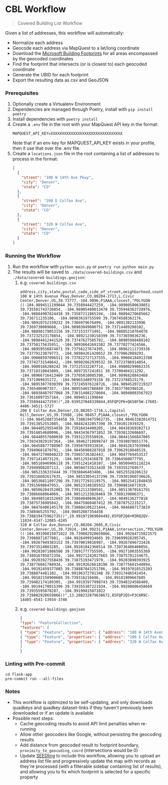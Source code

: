 # CBL Workflow

> Covered Building List Workflow

Given a list of addresses, this workflow will automatically:

- Normalize each address
- Geocode each address via MapQuest to a lat/long coordinate
- Download the [Microsoft Building Footprints](https://github.com/microsoft/GlobalMLBuildingFootprints/) for all areas encompassed by the geocoded coordinates
- Find the footprint that intersects (or is closest to) each geocoded coordinate
- Generate the UBID for each footprint
- Export the resulting data as csv and GeoJSON

### Prerequisites

1. Optionally create a Virtualenv Environment
2. Dependencies are managed through Poetry, install with `pip install poetry`
3. Install dependencies with `poetry install`
4. Create a `.env` file in the root with your MapQuest API key in the format:
    ```dotenv
    MAPQUEST_API_KEY=XXXXXXXXXXXXXXXXXXXXXXXXXXXXXXXX
    ```
   Note that if an env key for MAPQUEST_API_KEY exists in your profile, then it use that over the .env file.
5. Create a `locations.json` file in the root containing a list of addresses to process in the format:
    ```json
    [
      {
        "street": "100 W 14th Ave Pkwy",
        "city": "Denver",
        "state": "CO"
      },
      {
        "street": "200 E Colfax Ave",
        "city": "Denver",
        "state": "CO"
      },
      {
        "street": "320 W Colfax Ave",
        "city": "Denver",
        "state": "CO"
      }
    ]
    ```

### Running the Workflow

1. Run the workflow with `python main.py` or `poetry run python main.py`
2. The results will be saved to `./data/covered-buildings.csv` and `./data/covered-buildings.geojson`:
    1. e.g. `covered-buildings.csv`
        ```csv
        address,city,state,postal_code,side_of_street,neighborhood,county,country,latitude,longitude,quality,footprint_match,geometry,height,ubid
        100 W 14th Avenue Pkwy,Denver,CO,80204-2713,L,Civic Center,Denver,US,39.73777,-104.9896,P1AAA,closest,"POLYGON ((-104.9894511199044 39.7358944427259, -104.98900500638051 39.735501743726054, -104.98905480013478 39.735948362728976, -104.98884907624438 39.73587211865194, -104.98894270685662 39.736711235106, -104.98903619755599 39.73674588362176, -104.98910752339232 39.7366979676499, -104.9891382133996 39.7369730089668, -104.98903049000751 39.73714489200102, -104.98890179053156 39.7371533771491, -104.98885218764076 39.737232523178854, -104.98921230158399 39.7373659836236, -104.98904812441526 39.73747627505782, -104.98905988488102 39.73758175635951, -104.98938642691502 39.73770277424566, -104.98959556874871 39.73756227674395, -104.98962111739336 39.73779123879773, -104.98984261420652 39.7379862089293, -104.99008597096511 39.737822727137555, -104.99004184913788 39.73742731548642, -104.98982662939532 39.73723786914854, -104.9900166288242 39.737225332287714, -104.99000299062335 39.73710310843809, -104.9897357241851 39.73700404311292, -104.98966716413469 39.73705010085398, -104.9896828843468 39.7371909835172, -104.98965348979158 39.73723788525179, -104.98953077030399 39.737245976128726, -104.98945207219327 39.7365406907357, -104.98955465788889 39.73637700396526, -104.98938487977068 39.736314082278604, -104.98948083567923 39.73616097357164, -104.9894511199044 39.7358944427259))",20.939537048339844,85FQP2P6+Q658F5W-27601-4406-34511-5727
        200 E Colfax Ave,Denver,CO,80203-1716,L,Capitol Hill,Denver,US,39.73988,-104.98457,P1AAA,closest,"POLYGON ((-104.98452887354458 39.738819475962735, -104.98463382014751 39.73913852552085, -104.98442432057398 39.7391011939329, -104.98440529554036 39.73916434408205, -104.98438369382713 39.73916854680096, -104.98434367971852 39.73930132606697, -104.98440557600038 39.73931235558928, -104.98441566847005 39.739343029197364, -104.98462710898747 39.73938070651776, -104.98458877780907 39.73950793933834, -104.98452637039966 39.73949681876791, -104.98456988287018 39.73962910048519, -104.98472798048233 39.73965726382443, -104.9847769453537 39.73971414973129, -104.9851293416878 39.73964560877795, -104.98516946906118 39.73951241410107, -104.98509465118224 39.73949908207113, -104.98504733523438 39.7393552769577, -104.9852336333444 39.73938846403406, -104.98525528286132 39.739316602617635, -104.98533054137296 39.739301960736626, -104.98536811097296 39.739177293119575, -104.98525411848435 39.73915698647953, -104.98523148185932 39.73908816871919, -104.98506204352081 39.73912113380581, -104.98513870161791 39.73886668064069, -104.98512133828469 39.7388139086371, -104.98498510152693 39.73884040696267, -104.9849136277818 39.73875736985842, -104.98475860487412 39.73878752215217, -104.98476406145178 39.738804106221444, -104.9846807173819 39.7388465255792, -104.98452887354458 39.738819475962735))",19.991971969604492,85FQP2Q8+M3RQ2QV-11834-4147-12085-4245
        320 W Colfax Ave,Denver,CO,80204-2605,R,Civic Center,Denver,US,39.73924,-104.99231,P1AAA,intersection,"POLYGON ((-104.99199815071022 39.739882920659866, -104.99264715821575 39.73988871877881, -104.9926499934665 39.739699928205745, -104.99267949383152 39.73970019016987, -104.99267896733426 39.73973524803285, -104.99281842360514 39.739736486408056, -104.99283071886506 39.73891777755595, -104.99271003555369 39.738916705872356, -104.99271242027665 39.73875791234675, -104.99203927558436 39.73875193471979, -104.99203890393925 39.738776681788934, -104.99192626618196 39.738775681548894, -104.99192459377885 39.738887043251786, -104.99197018525203 39.7388874481102, -104.99196372701348 39.739317486542454, -104.99182158900608 39.739316216696, -104.99181909667605 39.739482174189305, -104.99193977998743 39.73948324586409, -104.99194170015396 39.739355387221934, -104.99200606458669 39.73935595878287, -104.99199815071022 39.739882920659866))",13.208232879638672,85FQP2Q5+P3C6R9C-14485-4541-13934-3746
        ```
    2. e.g. `covered-buildings.geojson`
        ```geojson
        {
        "type": "FeatureCollection",
        "features": [
        { "type": "Feature", "properties": { "address": "100 W 14th Avenue Pkwy", "city": "Denver", "state": "CO", "postal_code": "80204-2713", "side_of_street": "L", "neighborhood": "Civic Center", "county": "Denver", "country": "US", "latitude": 39.73777, "longitude": -104.9896, "quality": "P1AAA", "footprint_match": "closest", "height": 20.939537048339844, "ubid": "85FQP2P6+Q658F5W-27601-4406-34511-5727" }, "geometry": { "type": "Polygon", "coordinates": [ [ [ -104.989451119904402, 39.7358944427259 ], [ -104.989005006380509, 39.735501743726054 ], [ -104.989054800134781, 39.735948362728976 ], [ -104.988849076244378, 39.73587211865194 ], [ -104.988942706856619, 39.736711235106 ], [ -104.98903619755599, 39.736745883621758 ], [ -104.98910752339232, 39.736697967649903 ], [ -104.989138213399599, 39.7369730089668 ], [ -104.989030490007508, 39.73714489200102 ], [ -104.988901790531557, 39.737153377149099 ], [ -104.988852187640759, 39.737232523178854 ], [ -104.98921230158399, 39.737365983623597 ], [ -104.989048124415262, 39.737476275057823 ], [ -104.989059884881016, 39.737581756359511 ], [ -104.989386426915019, 39.737702774245662 ], [ -104.989595568748712, 39.737562276743951 ], [ -104.989621117393355, 39.737791238797733 ], [ -104.989842614206523, 39.7379862089293 ], [ -104.990085970965112, 39.737822727137555 ], [ -104.990041849137882, 39.737427315486421 ], [ -104.989826629395324, 39.737237869148537 ], [ -104.990016628824193, 39.737225332287714 ], [ -104.990002990623353, 39.737103108438092 ], [ -104.989735724185095, 39.737004043112918 ], [ -104.989667164134687, 39.737050100853978 ], [ -104.989682884346806, 39.737190983517202 ], [ -104.989653489791579, 39.737237885251787 ], [ -104.989530770303986, 39.737245976128726 ], [ -104.989452072193274, 39.736540690735701 ], [ -104.989554657888888, 39.736377003965259 ], [ -104.989384879770682, 39.736314082278604 ], [ -104.989480835679231, 39.736160973571643 ], [ -104.989451119904402, 39.7358944427259 ] ] ] } },
        { "type": "Feature", "properties": { "address": "200 E Colfax Ave", "city": "Denver", "state": "CO", "postal_code": "80203-1716", "side_of_street": "L", "neighborhood": "Capitol Hill", "county": "Denver", "country": "US", "latitude": 39.73988, "longitude": -104.98457, "quality": "P1AAA", "footprint_match": "closest", "height": 19.991971969604492, "ubid": "85FQP2Q8+M3RQ2QV-11834-4147-12085-4245" }, "geometry": { "type": "Polygon", "coordinates": [ [ [ -104.984528873544576, 39.738819475962735 ], [ -104.984633820147508, 39.73913852552085 ], [ -104.984424320573979, 39.739101193932903 ], [ -104.984405295540355, 39.739164344082049 ], [ -104.984383693827127, 39.739168546800961 ], [ -104.984343679718521, 39.739301326066972 ], [ -104.984405576000384, 39.739312355589277 ], [ -104.984415668470049, 39.739343029197364 ], [ -104.984627108987468, 39.739380706517757 ], [ -104.984588777809066, 39.739507939338338 ], [ -104.984526370399664, 39.739496818767911 ], [ -104.984569882870176, 39.739629100485189 ], [ -104.984727980482333, 39.739657263824427 ], [ -104.984776945353701, 39.739714149731292 ], [ -104.985129341687795, 39.739645608777948 ], [ -104.985169469061177, 39.739512414101071 ], [ -104.985094651182237, 39.739499082071127 ], [ -104.985047335234384, 39.739355276957703 ], [ -104.985233633344393, 39.739388464034057 ], [ -104.985255282861317, 39.739316602617635 ], [ -104.98533054137296, 39.739301960736626 ], [ -104.985368110972956, 39.739177293119575 ], [ -104.985254118484349, 39.739156986479529 ], [ -104.985231481859316, 39.739088168719192 ], [ -104.985062043520813, 39.73912113380581 ], [ -104.985138701617913, 39.73886668064069 ], [ -104.985121338284685, 39.738813908637098 ], [ -104.984985101526931, 39.738840406962673 ], [ -104.984913627781793, 39.738757369858419 ], [ -104.984758604874116, 39.738787522152172 ], [ -104.984764061451784, 39.738804106221444 ], [ -104.984680717381906, 39.738846525579198 ], [ -104.984528873544576, 39.738819475962735 ] ] ] } },
        { "type": "Feature", "properties": { "address": "320 W Colfax Ave", "city": "Denver", "state": "CO", "postal_code": "80204-2605", "side_of_street": "R", "neighborhood": "Civic Center", "county": "Denver", "country": "US", "latitude": 39.73924, "longitude": -104.99231, "quality": "P1AAA", "footprint_match": "intersection", "height": 13.208232879638672, "ubid": "85FQP2Q5+P3C6R9C-14485-4541-13934-3746" }, "geometry": { "type": "Polygon", "coordinates": [ [ [ -104.991998150710216, 39.739882920659866 ], [ -104.992647158215746, 39.739888718778808 ], [ -104.9926499934665, 39.739699928205745 ], [ -104.992679493831517, 39.73970019016987 ], [ -104.992678967334257, 39.739735248032851 ], [ -104.992818423605144, 39.739736486408056 ], [ -104.992830718865065, 39.738917777555947 ], [ -104.992710035553685, 39.738916705872356 ], [ -104.992712420276646, 39.738757912346749 ], [ -104.992039275584361, 39.738751934719787 ], [ -104.992038903939246, 39.738776681788934 ], [ -104.991926266181963, 39.738775681548894 ], [ -104.991924593778847, 39.738887043251786 ], [ -104.991970185252029, 39.738887448110198 ], [ -104.991963727013484, 39.739317486542454 ], [ -104.991821589006079, 39.739316216695997 ], [ -104.991819096676053, 39.739482174189305 ], [ -104.991939779987433, 39.739483245864093 ], [ -104.991941700153959, 39.739355387221934 ], [ -104.99200606458669, 39.739355958782873 ], [ -104.991998150710216, 39.739882920659866 ] ] ] } }
        ]
        }
        ```

### Linting with Pre-commit

```shell
cd flask-app
pre-commit run --all-files
```

### Notes

- This workflow is optimized to be self-updating, and only downloads quadkeys and quadkey dataset-links if they haven't previously been downloaded or if an update is available
- Possible next steps:
    - Cache geocoding results to avoid API limit penalties when re-running
    - Allow other geocoders like Google, without persisting the geocoding results
    - Add distance from geocoded result to footprint boundary, `proximity_to_geocoding_coord` (intersections would be 0)
    - Update [SEEDling](https://github.com/SEED-platform/seedling) to include this workflow, allowing you to upload an address list file and progressively update the map with records as they're processed (with a filterable sidebar containing list of results), and allowing you to fix which footprint is selected for a specific property
